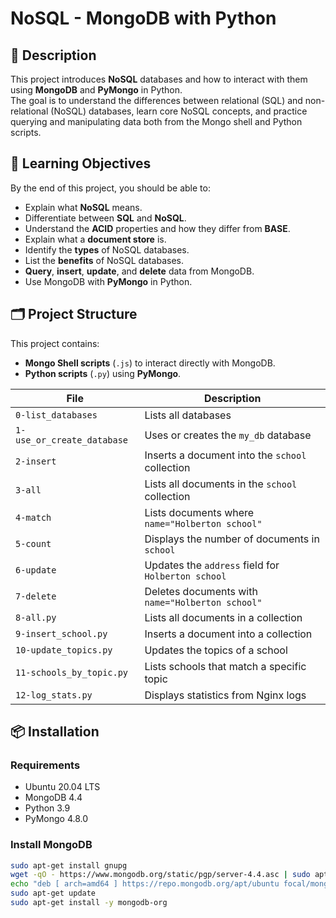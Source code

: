 # NoSQL - MongoDB with Python

## 📌 Description
This project introduces **NoSQL** databases and how to interact with them using **MongoDB** and **PyMongo** in Python.  
The goal is to understand the differences between relational (SQL) and non-relational (NoSQL) databases, learn core NoSQL concepts, and practice querying and manipulating data both from the Mongo shell and Python scripts.

## 🎯 Learning Objectives
By the end of this project, you should be able to:
- Explain what **NoSQL** means.
- Differentiate between **SQL** and **NoSQL**.
- Understand the **ACID** properties and how they differ from **BASE**.
- Explain what a **document store** is.
- Identify the **types** of NoSQL databases.
- List the **benefits** of NoSQL databases.
- **Query**, **insert**, **update**, and **delete** data from MongoDB.
- Use MongoDB with **PyMongo** in Python.

## 🗂 Project Structure
This project contains:
- **Mongo Shell scripts** (`.js`) to interact directly with MongoDB.
- **Python scripts** (`.py`) using **PyMongo**.

| File | Description |
|------|-------------|
| `0-list_databases` | Lists all databases |
| `1-use_or_create_database` | Uses or creates the `my_db` database |
| `2-insert` | Inserts a document into the `school` collection |
| `3-all` | Lists all documents in the `school` collection |
| `4-match` | Lists documents where `name="Holberton school"` |
| `5-count` | Displays the number of documents in `school` |
| `6-update` | Updates the `address` field for `Holberton school` |
| `7-delete` | Deletes documents with `name="Holberton school"` |
| `8-all.py` | Lists all documents in a collection |
| `9-insert_school.py` | Inserts a document into a collection |
| `10-update_topics.py` | Updates the topics of a school |
| `11-schools_by_topic.py` | Lists schools that match a specific topic |
| `12-log_stats.py` | Displays statistics from Nginx logs |

## 📦 Installation

### Requirements
- Ubuntu 20.04 LTS
- MongoDB 4.4
- Python 3.9
- PyMongo 4.8.0

### Install MongoDB
```bash
sudo apt-get install gnupg
wget -qO - https://www.mongodb.org/static/pgp/server-4.4.asc | sudo apt-key add -
echo "deb [ arch=amd64 ] https://repo.mongodb.org/apt/ubuntu focal/mongodb-org/4.4 multiverse" | sudo tee /etc/apt/sources.list.d/mongodb-org-4.4.list
sudo apt-get update
sudo apt-get install -y mongodb-org

